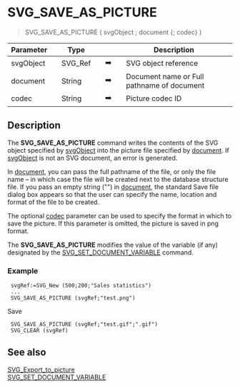 <!-- SVG_SAVE_AS_PICTURE ( svgObject ; pathname ; codec )
 -> svgObject (Text)
 -> pathname (Text)
 -> codec (Text)-->
# SVG_SAVE_AS_PICTURE

> SVG_SAVE_AS_PICTURE ( svgObject ; document {; codec} )

| Parameter |     | Type |     |     |     | Description |     |
| --- | --- | --- | --- | --- | --- | --- | --- |
| svgObject |     | SVG_Ref |     | ➡️ |     | SVG object reference |     |
| document |     | String |     | ➡️ |     | Document name or Full pathname of document |     |
| codec |     | String |     | ➡️ |     | Picture codec ID |     |

## Description

The **SVG_SAVE_AS_PICTURE** command writes the contents of the SVG object specified by [svgObject](# "SVG object reference") into the picture file specified by [document](# "Document name or Full pathname of document"). If [svgObject](# "SVG object reference") is not an SVG document, an error is generated.

In [document](# "Document name or Full pathname of document"), you can pass the full pathname of the file, or only the file name – in which case the file will be created next to the database structure file. If you pass an empty string ("") in [document](# "Document name or Full pathname of document"), the standard Save file dialog box appears so that the user can specify the name, location and format of the file to be created.

The optional [codec](# "Picture codec ID") parameter can be used to specify the format in which to save the picture. If this parameter is omitted, the picture is saved in png format.

The **SVG_SAVE_AS_PICTURE** modifies the value of the variable (if any) designated by the [SVG_SET_DOCUMENT_VARIABLE](SVG_SET_DOCUMENT_VARIABLE.md) command.

### Example  

```4d
 svgRef:=SVG_New (500;200;"Sales statistics")  
 ...  
 SVG_SAVE_AS_PICTURE (svgRef;"test.png") 
```

Save  

```4d
 SVG_SAVE_AS_PICTURE (svgRef;"test.gif";".gif")  
 SVG_CLEAR (svgRef)
```

## See also

[SVG_Export_to_picture](SVG_Export_to_picture.md)  
[SVG_SET_DOCUMENT_VARIABLE](SVG_SET_DOCUMENT_VARIABLE.md)
